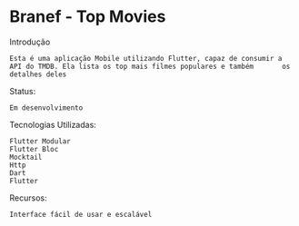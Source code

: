 <h1>Branef - Top Movies</h1>
Introdução

    Esta é uma aplicação Mobile utilizando Flutter, capaz de consumir a API do TMDB. Ela lista os top mais filmes populares e também       os detalhes deles

Status:

    Em desenvolvimento 
    
Tecnologias Utilizadas:

    Flutter Modular
    Flutter Bloc
    Mocktail
    Http
    Dart
    Flutter

Recursos:

    
    
    Interface fácil de usar e escalável
 
